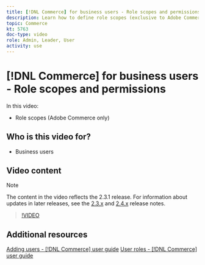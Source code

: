 ```yaml
---
title: [!DNL Commerce] for business users - Role scopes and permissions
description: Learn how to define role scopes (exclusive to Adobe Commerce) and the associated permissions by site or store.
topic: Commerce
kt: 5763
doc-type: video
role: Admin, Leader, User
activity: use
---
```


# [!DNL Commerce] for business users - Role scopes and permissions

In this video:

- Role scopes (Adobe Commerce only)

## Who is this video for?

- Business users

## Video content

>[!NOTE]
>
>The content in the video reflects the 2.3.1 release. For information about updates in later releases, see the [ 2.3.x](https://devdocs.magento.com/guides/v2.3/release-notes/bk-release-notes.html) and [2.4.x](https://devdocs.magento.com/guides/v2.4/release-notes/bk-release-notes.html) release notes.

>[!VIDEO](https://video.tv.adobe.com/v/35948?quality=12&learn=on)

## Additional resources

[Adding users - [!DNL Commerce] user guide](https://docs.magento.com/user-guide/system/permissions-users-all.html)
[User roles - [!DNL Commerce] user guide](https://docs.magento.com/user-guide/system/permissions-user-roles.html)
